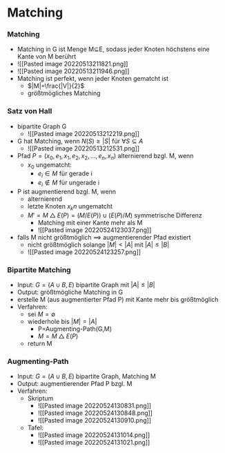 # Matching
### Matching
+ Matching in G ist Menge M⊆E, sodass jeder Knoten höchstens eine Kante von M berührt
+ ![[Pasted image 20220513211821.png]]
+ ![[Pasted image 20220513211946.png]]
+ Matching ist perfekt, wenn jeder Knoten gematcht ist
	+ $|M|=\frac{|V|}{2}$
	+ größtmögliches Matching

### Satz von Hall
+ bipartite Graph G
	+ ![[Pasted image 20220513212219.png]]
+ G hat Matching, wenn $N(S)≥|S|$ für $∀S⊆A$
	+ ![[Pasted image 20220513212531.png]]
+ Pfad $P=(x_0,e_1,x_1,e_2,x_2,...,e_n,x_n)$ alternierend bzgl. M, wenn
	+ $x_0$ ungematcht:
		+ $e_i∈M$ für gerade i
		+ $e_i∉M$ für ungerade i
+ P ist augmentierend bzgl. M, wenn
	+ alternierend 
	+ letzte Knoten $x_kn$ ungematcht
	+ $M'=M△E(P)=(M/E(P))∪(E(P)/M)$ symmetrische Differenz
		+ Matching mit einer Kante mehr als M
		+ ![[Pasted image 20220524123037.png]]
+ falls M nicht größtmöglich ==> augmentierender Pfad existiert
	+ nicht größtmöglich solange $|M|<|A|$ mit $|A|≤|B|$
	+ ![[Pasted image 20220524123257.png]]

### Bipartite Matching
+ Input: $G=(A∪B,E)$ bipartite Graph mit $|A|≤|B|$
+ Output: größtmögliche Matching in G
+ erstelle M (aus augmentierter Pfad P) mit  Kante mehr bis größtmöglich
+ Verfahren:
	+ sei $M=∅$
	+ wiederhole bis $|M|=|A|$
		+ P=Augmenting-Path(G,M)
		+ $M=M△E(P)$
	+ return M

### Augmenting-Path
+ Input: $G=(A∪B,E)$ bipartite Graph, Matching M
+ Output: augmentierender Pfad P bzgl. M
+ Verfahren:
	+ Skriptum
		+ ![[Pasted image 20220524130831.png]]
		+ ![[Pasted image 20220524130848.png]]
		+ ![[Pasted image 20220524130910.png]]
	+ Tafel:
		+ ![[Pasted image 20220524131014.png]]
		+ ![[Pasted image 20220524131021.png]]